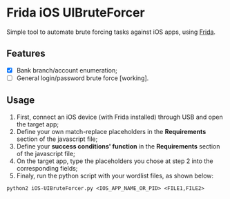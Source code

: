 # Frida iOS UIBruteForcer

Simple tool to automate brute forcing tasks against iOS apps, using [Frida](https://www.frida.re).

## Features

- [x] Bank branch/account enumeration;
- [ ] General login/password brute force [working].

## Usage

1. First, connect an iOS device (with Frida installed) through USB and open the target app;
2. Define your own match-replace placeholders in the **Requirements** section of the javascript file;
3. Define your **success conditions' function** in the **Requirements** section of the javascript file;
4. On the target app, type the placeholders you chose at step 2 into the corresponding fields;
5. Finaly, run the python script with your wordlist files, as shown below:
```
python2 iOS-UIBruteForcer.py <IOS_APP_NAME_OR_PID> <FILE1,FILE2>
```
